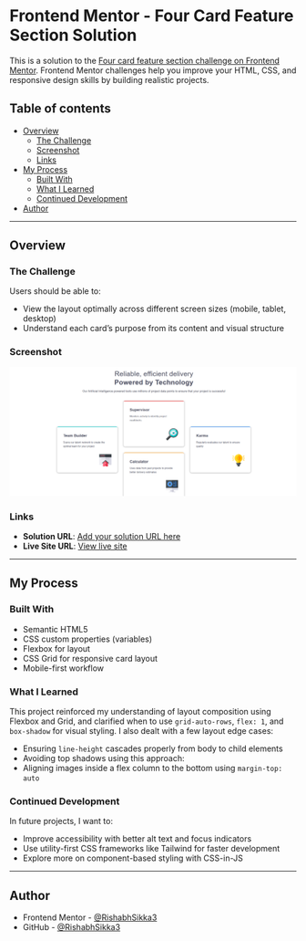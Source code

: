# Frontend Mentor - Four Card Feature Section Solution

This is a solution to the [Four card feature section challenge on Frontend Mentor](https://www.frontendmentor.io/solutions/responsive-cards-using-grid-33ib0FOGo3). Frontend Mentor challenges help you improve your HTML, CSS, and responsive design skills by building realistic projects.

## Table of contents

- [Overview](#overview)
  - [The Challenge](#the-challenge)
  - [Screenshot](#screenshot)
  - [Links](#links)
- [My Process](#my-process)
  - [Built With](#built-with)
  - [What I Learned](#what-i-learned)
  - [Continued Development](#continued-development)
- [Author](#author)

---

## Overview

### The Challenge

Users should be able to:

- View the layout optimally across different screen sizes (mobile, tablet, desktop)
- Understand each card’s purpose from its content and visual structure

### Screenshot

![Desktop Screenshot](./screenshot.png)

### Links

- **Solution URL**: [Add your solution URL here](https://www.frontendmentor.io/solutions/responsive-cards-using-grid-33ib0FOGo3)
- **Live Site URL**: [View live site](https://rishabhsikka3.github.io/four-cards-grid/)

---

## My Process

### Built With

- Semantic HTML5
- CSS custom properties (variables)
- Flexbox for layout
- CSS Grid for responsive card layout
- Mobile-first workflow

### What I Learned

This project reinforced my understanding of layout composition using Flexbox and Grid, and clarified when to use `grid-auto-rows`, `flex: 1`, and `box-shadow` for visual styling. I also dealt with a few layout edge cases:

- Ensuring `line-height` cascades properly from body to child elements
- Avoiding top shadows using this approach:
- Aligning images inside a flex column to the bottom using `margin-top: auto`

### Continued Development

In future projects, I want to:

- Improve accessibility with better alt text and focus indicators
- Use utility-first CSS frameworks like Tailwind for faster development
- Explore more on component-based styling with CSS-in-JS

---

## Author

- Frontend Mentor - [@RishabhSikka3](https://www.frontendmentor.io/profile/yourusername)
- GitHub - [@RishabhSikka3](https://github.com/RishabhSikka3)
